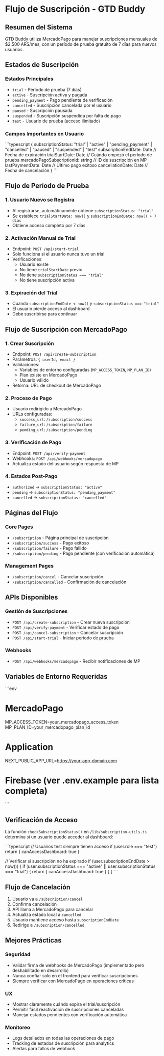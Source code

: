# Flujo de Suscripción - GTD Buddy

## Resumen del Sistema

GTD Buddy utiliza MercadoPago para manejar suscripciones mensuales de $2.500 ARS/mes, con un período de prueba gratuito de 7 días para nuevos usuarios.

## Estados de Suscripción

### Estados Principales
- `trial` - Período de prueba (7 días)
- `active` - Suscripción activa y pagada
- `pending_payment` - Pago pendiente de verificación
- `cancelled` - Suscripción cancelada por el usuario
- `paused` - Suscripción pausada
- `suspended` - Suscripción suspendida por falta de pago
- `test` - Usuario de prueba (acceso ilimitado)

### Campos Importantes en Usuario
\`\`\`typescript
{
  subscriptionStatus: "trial" | "active" | "pending_payment" | "cancelled" | "paused" | "suspended" | "test"
  subscriptionEndDate: Date // Fecha de expiración
  trialStartDate: Date // Cuándo empezó el período de prueba
  mercadoPagoSubscriptionId: string // ID de suscripción en MP
  lastPaymentDate: Date // Último pago exitoso
  cancellationDate: Date // Fecha de cancelación
}
\`\`\`

## Flujo de Período de Prueba

### 1. Usuario Nuevo se Registra
- Al registrarse, automáticamente obtiene `subscriptionStatus: "trial"`
- Se establece `trialStartDate: now()` y `subscriptionEndDate: now() + 7 días`
- Obtiene acceso completo por 7 días

### 2. Activación Manual de Trial
- Endpoint: `POST /api/start-trial`
- Solo funciona si el usuario nunca tuvo un trial
- Verificaciones:
  - Usuario existe
  - No tiene `trialStartDate` previo
  - No tiene `subscriptionStatus === "trial"`
  - No tiene suscripción activa

### 3. Expiración del Trial
- Cuando `subscriptionEndDate < now()` y `subscriptionStatus === "trial"`
- El usuario pierde acceso al dashboard
- Debe suscribirse para continuar

## Flujo de Suscripción con MercadoPago

### 1. Crear Suscripción
- Endpoint: `POST /api/create-subscription`
- Parámetros: `{ userId, email }`
- Validaciones:
  - Variables de entorno configuradas (`MP_ACCESS_TOKEN`, `MP_PLAN_ID`)
  - Plan existe en MercadoPago
  - Usuario válido
- Retorna: URL de checkout de MercadoPago

### 2. Proceso de Pago
- Usuario redirigido a MercadoPago
- URLs configuradas:
  - `success_url`: `/subscription/success`
  - `failure_url`: `/subscription/failure` 
  - `pending_url`: `/subscription/pending`

### 3. Verificación de Pago
- Endpoint: `POST /api/verify-payment`
- Webhooks: `POST /api/webhooks/mercadopago`
- Actualiza estado del usuario según respuesta de MP

### 4. Estados Post-Pago
- `authorized` → `subscriptionStatus: "active"`
- `pending` → `subscriptionStatus: "pending_payment"`
- `cancelled` → `subscriptionStatus: "cancelled"`

## Páginas del Flujo

### Core Pages
- `/subscription` - Página principal de suscripción
- `/subscription/success` - Pago exitoso
- `/subscription/failure` - Pago fallido
- `/subscription/pending` - Pago pendiente (con verificación automática)

### Management Pages
- `/subscription/cancel` - Cancelar suscripción
- `/subscription/cancelled` - Confirmación de cancelación

## APIs Disponibles

### Gestión de Suscripciones
- `POST /api/create-subscription` - Crear nueva suscripción
- `POST /api/verify-payment` - Verificar estado de pago
- `POST /api/cancel-subscription` - Cancelar suscripción
- `POST /api/start-trial` - Iniciar período de prueba

### Webhooks
- `POST /api/webhooks/mercadopago` - Recibir notificaciones de MP

## Variables de Entorno Requeridas

\`\`\`env
# MercadoPago
MP_ACCESS_TOKEN=your_mercadopago_access_token
MP_PLAN_ID=your_mercadopago_plan_id

# Application
NEXT_PUBLIC_APP_URL=https://your-app-domain.com

# Firebase (ver .env.example para lista completa)
\`\`\`

## Verificación de Acceso

La función `checkSubscriptionStatus()` en `/lib/subscription-utils.ts` determina si un usuario puede acceder al dashboard:

\`\`\`typescript
// Usuarios test siempre tienen acceso
if (user.role === "test") return { canAccessDashboard: true }

// Verificar si suscripción no ha expirado
if (user.subscriptionEndDate > now()) {
  if (user.subscriptionStatus === "active" || user.subscriptionStatus === "trial") {
    return { canAccessDashboard: true }
  }
}
\`\`\`

## Flujo de Cancelación

1. Usuario va a `/subscription/cancel`
2. Confirma cancelación
3. API llama a MercadoPago para cancelar
4. Actualiza estado local a `cancelled`
5. Usuario mantiene acceso hasta `subscriptionEndDate`
6. Redirige a `/subscription/cancelled`

## Mejores Prácticas

### Seguridad
- Validar firma de webhooks de MercadoPago (implementado pero deshabilitado en desarrollo)
- Nunca confiar solo en el frontend para verificar suscripciones
- Siempre verificar con MercadoPago en operaciones críticas

### UX
- Mostrar claramente cuándo expira el trial/suscripción
- Permitir fácil reactivación de suscripciones canceladas
- Manejar estados pendientes con verificación automática

### Monitoreo
- Logs detallados en todas las operaciones de pago
- Tracking de estados de suscripción para analytics
- Alertas para fallos de webhook
